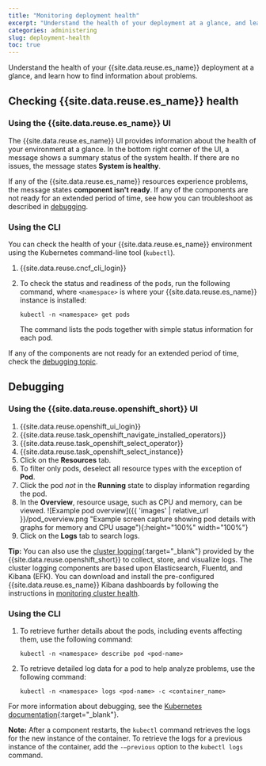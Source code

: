 ```yaml
---
title: "Monitoring deployment health"
excerpt: "Understand the health of your deployment at a glance, and learn how to find information about problems."
categories: administering
slug: deployment-health
toc: true
---
```


Understand the health of your {{site.data.reuse.es_name}} deployment at a glance, and learn how to find information about problems.

## Checking {{site.data.reuse.es_name}} health

### Using the {{site.data.reuse.es_name}} UI

The {{site.data.reuse.es_name}} UI provides information about the health of your environment at a glance. In the bottom right corner of the UI, a message shows a summary status of the system health. If there are no issues, the message states **System is healthy**.

If any of the {{site.data.reuse.es_name}} resources experience problems, the message states **component isn't ready**.
If any of the components are not ready for an extended period of time, see how you can troubleshoot as described in [debugging](#debugging).

### Using the CLI

You can check the health of your {{site.data.reuse.es_name}} environment using the Kubernetes command-line tool (`kubectl`).

1. {{site.data.reuse.cncf_cli_login}}
2. To check the status and readiness of the pods, run the following command, where `<namespace>` is where your {{site.data.reuse.es_name}} instance is installed:

   ```shell
   kubectl -n <namespace> get pods
   ```

   The command lists the pods together with simple status information for each pod.

If any of the components are not ready for an extended period of time, check the [debugging topic](#debugging).

## Debugging

### Using the {{site.data.reuse.openshift_short}} UI

1. {{site.data.reuse.openshift_ui_login}}
2. {{site.data.reuse.task_openshift_navigate_installed_operators}}
3. {{site.data.reuse.task_openshift_select_operator}}
4. {{site.data.reuse.task_openshift_select_instance}}
5. Click on the **Resources** tab.
6. To filter only pods, deselect all resource types with the exception of **Pod**.
7. Click the pod _not_ in the **Running** state to display information regarding the pod.
8. In the **Overview**, resource usage, such as CPU and memory, can be viewed.
   ![Example pod overview]({{ 'images' | relative_url }}/pod_overview.png "Example screen capture showing pod details with graphs for memory and CPU usage"){:height="100%" width="100%"}
9. Click on the **Logs** tab to search logs.

**Tip:** You can also use the [cluster logging](https://docs.openshift.com/container-platform/4.12/logging/cluster-logging.html){:target="_blank"} provided by the {{site.data.reuse.openshift_short}} to collect, store, and visualize logs. The cluster logging components are based upon Elasticsearch, Fluentd, and Kibana (EFK). You can download and install the pre-configured {{site.data.reuse.es_name}} Kibana dashboards by following the instructions in [monitoring cluster health](../cluster-health/).

### Using the CLI

1. To retrieve further details about the pods, including events affecting them, use the following command:

   ```shell
   kubectl -n <namespace> describe pod <pod-name>
   ```

2. To retrieve detailed log data for a pod to help analyze problems, use the following command:

   ```shell
   kubectl -n <namespace> logs <pod-name> -c <container_name>
   ```

For more information about debugging, see the [Kubernetes documentation](https://kubernetes.io/docs/tasks/debug-application-cluster/debug-application-introspection/#using-kubectl-describe-pod-to-fetch-details-about-pod){:target="\_blank"}.

**Note:** After a component restarts, the `kubectl` command retrieves the logs for the new instance of the container. To retrieve the logs for a previous instance of the container, add the `-–previous` option to the `kubectl logs` command.
